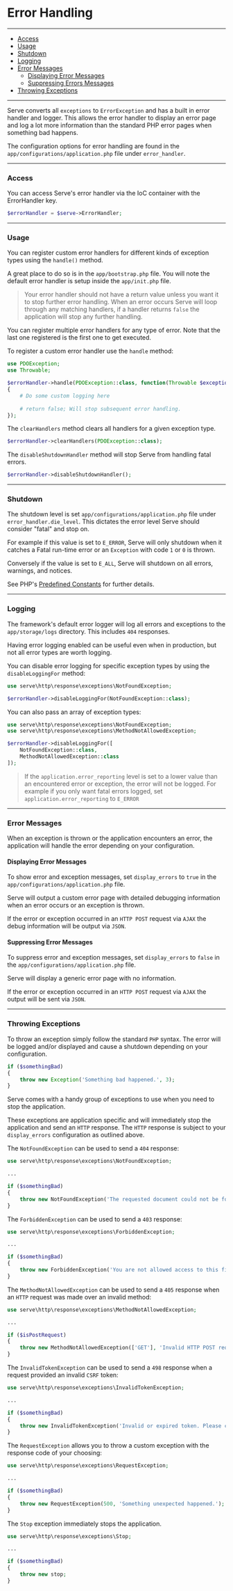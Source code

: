 # Error Handling

--------------------------------------------------------

* [Access](#access)
* [Usage](#usage)
* [Shutdown](#shutdown)
* [Logging](#logging)
* [Error Messages](#error-messages)
	* [Displaying Error Messages](#displaying-error-messages)
	* [Suppressing Errors Messages](#suppressing-error-messages)
* [Throwing Exceptions](#throwing-exceptions)

--------------------------------------------------------

Serve converts all `exceptions` to `ErrorException` and has a built in error handler and logger. This allows the error handler to display an error page and log a lot more information than the standard PHP error pages when something bad happens.

The configuration options for error handling are found in the `app/configurations/application.php` file under `error_handler`.

--------------------------------------------------------

### Access
You can access Serve's error handler via the IoC container with the ErrorHandler key.

```php
$errorHandler = $serve->ErrorHandler;
```
--------------------------------------------------------

### Usage

You can register custom error handlers for different kinds of exception types using the `handle()` method.

A great place to do so is in the `app/bootstrap.php` file. You will note the default error handler is setup inside the `app/init.php` file.

> Your error handler should not have a return value unless you want it to stop further error handling. When an error occurs Serve will loop through any matching handlers, if a handler returns `false` the application will stop any further handling.

You can register multiple error handlers for any type of error. Note that the last one registered is the first one to get executed.

To register a custom error handler use the `handle` method:
```php
use PDOException;
use Throwable;

$errorHandler->handle(PDOException::class, function(Throwable $exception)
{
    # Do some custom logging here
    
    # return false; Will stop subsequent error handling.
});
```

The `clearHandlers` method clears all handlers for a given exception type.
```php
$errorHandler->clearHandlers(PDOException::class);
```

The `disableShutdownHandler` method will stop Serve from handling fatal errors.

```php
$errorHandler->disableShutdownHandler();
```

--------------------------------------------------------

### Shutdown

The shutdown level is set `app/configurations/application.php` file under `error_handler.die_level`. This dictates the error level Serve should consider "fatal" and stop on.

For example if this value is set to `E_ERROR`, Serve will only shutdown when it catches a Fatal run-time error or an `Exception` with code `1` or `0` is thrown.

Conversely if the value is set to `E_ALL`, Serve will shutdown on all errors, warnings, and notices.

See PHP's [Predefined Constants](https://www.php.net/manual/en/errorfunc.constants.php) for further details.

--------------------------------------------------------

### Logging

The framework's default error logger will log all errors and exceptions to the `app/storage/logs` directory. This includes `404` responses.

Having error logging enabled can be useful even when in production, but not all error types are worth logging.

You can disable error logging for specific exception types by using the `disableLoggingFor` method:
```php
use serve\http\response\exceptions\NotFoundException;

$errorHandler->disableLoggingFor(NotFoundException::class);
```

You can also pass an array of exception types:

```php
use serve\http\response\exceptions\NotFoundException;
use serve\http\response\exceptions\MethodNotAllowedException;

$errorHandler->disableLoggingFor([
    NotFoundException::class,
    MethodNotAllowedException::class
]);
```

> If the `application.error_reporting` level is set to a lower value than an encountered error or exception, the error will not be logged. For example if you only want fatal errors logged, set `application.error_reporting` to `E_ERROR`

--------------------------------------------------------

### Error Messages

When an exception is thrown or the application encounters an error, the application will handle the error depending on your configuration.

#### Displaying Error Messages

To show error and exception messages, set `display_errors` to `true` in the `app/configurations/application.php` file.

Serve will output a custom error page with detailed debugging information when an error occurs or an exception is thrown.

If the error or exception occurred in an `HTTP POST` request via `AJAX` the debug information will be output via `JSON`.

#### Suppressing Error Messages

To suppress error and exception messages, set `display_errors` to `false` in the `app/configurations/application.php` file.

Serve will display a generic error page with no information.

If the error or exception occurred in an `HTTP POST` request via `AJAX` the output will be sent via `JSON`.

--------------------------------------------------------

### Throwing Exceptions

To throw an exception simply follow the standard `PHP` syntax. The error will be logged and/or displayed and cause a shutdown depending on your configuration.

```php
if ($somethingBad)
{
    throw new Exception('Something bad happened.', 3);
}
```

Serve comes with a handy group of exceptions to use when you need to stop the application.

These exceptions are application specific and will immediately stop the application and send an `HTTP` response. The `HTTP` response is subject to your `display_errors` configuration as outlined above.

The `NotFoundException` can be used to send a `404` response:
```php
use serve\http\response\exceptions\NotFoundException;

...

if ($somethingBad)
{
    throw new NotFoundException('The requested document could not be found.');
}
```

The `ForbiddenException` can be used to send a `403` response:
```php
use serve\http\response\exceptions\ForbiddenException;

...

if ($somethingBad)
{
    throw new ForbiddenException('You are not allowed access to this file.');
}
```

The `MethodNotAllowedException` can be used to send a `405` response when an `HTTP` request was made over an invalid method:
```php
use serve\http\response\exceptions\MethodNotAllowedException;

...

if ($isPostRequest)
{
    throw new MethodNotAllowedException(['GET'], 'Invalid HTTP POST request. Request to this page can only be made via GET.');
}
```

The `InvalidTokenException` can be used to send a `498` response when a request provided an invalid `CSRF` token:
```php
use serve\http\response\exceptions\InvalidTokenException;

...

if ($somethingBad)
{
    throw new InvalidTokenException('Invalid or expired token. Please clear your browser cache and/or cookies.');
}
```

The `RequestException` allows you to throw a custom exception with the response code of your choosing:
```php
use serve\http\response\exceptions\RequestException;

...

if ($somethingBad)
{
    throw new RequestException(500, 'Something unexpected happened.');
}
```

The `Stop` exception immediately stops the application.
```php
use serve\http\response\exceptions\Stop;

...

if ($somethingBad)
{
    throw new stop;
}
```